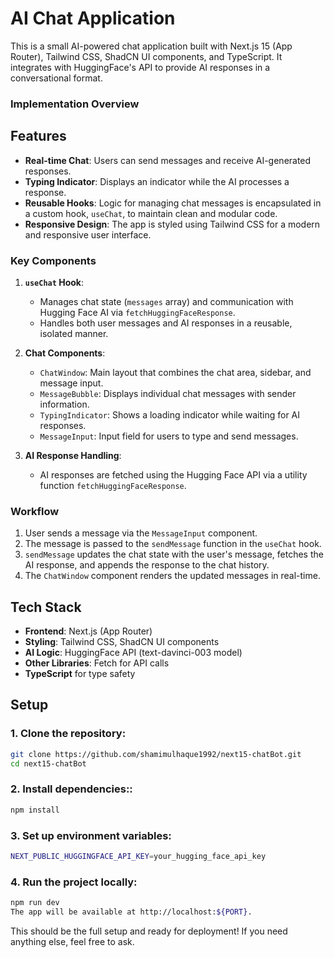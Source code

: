 # AI Chat Application

This is a small AI-powered chat application built with Next.js 15 (App Router), Tailwind CSS, ShadCN UI components, and TypeScript. It integrates with HuggingFace's API to provide AI responses in a conversational format.

### Implementation Overview


## Features

- **Real-time Chat**: Users can send messages and receive AI-generated responses.
- **Typing Indicator**: Displays an indicator while the AI processes a response.
- **Reusable Hooks**: Logic for managing chat messages is encapsulated in a custom hook, `useChat`, to maintain clean and modular code.
- **Responsive Design**: The app is styled using Tailwind CSS for a modern and responsive user interface.

### Key Components
1. **`useChat` Hook**: 
   - Manages chat state (`messages` array) and communication with Hugging Face AI via `fetchHuggingFaceResponse`.
   - Handles both user messages and AI responses in a reusable, isolated manner.

2. **Chat Components**:
   - `ChatWindow`: Main layout that combines the chat area, sidebar, and message input.
   - `MessageBubble`: Displays individual chat messages with sender information.
   - `TypingIndicator`: Shows a loading indicator while waiting for AI responses.
   - `MessageInput`: Input field for users to type and send messages.

3. **AI Response Handling**:
   - AI responses are fetched using the Hugging Face API via a utility function `fetchHuggingFaceResponse`.

### Workflow
1. User sends a message via the `MessageInput` component.
2. The message is passed to the `sendMessage` function in the `useChat` hook.
3. `sendMessage` updates the chat state with the user's message, fetches the AI response, and appends the response to the chat history.
4. The `ChatWindow` component renders the updated messages in real-time.

## Tech Stack

- **Frontend**: Next.js (App Router)
- **Styling**: Tailwind CSS, ShadCN UI components
- **AI Logic**: HuggingFace API (text-davinci-003 model)
- **Other Libraries**: Fetch for API calls
- **TypeScript** for type safety

## Setup

### 1. Clone the repository:
```bash
git clone https://github.com/shamimulhaque1992/next15-chatBot.git
cd next15-chatBot
```
### 2. Install dependencies::
```bash
npm install
```
### 3. Set up environment variables:
```bash
NEXT_PUBLIC_HUGGINGFACE_API_KEY=your_hugging_face_api_key
```
### 4. Run the project locally:
```bash
npm run dev
The app will be available at http://localhost:${PORT}.
```
   
This should be the full setup and ready for deployment! If you need anything else, feel free to ask.


